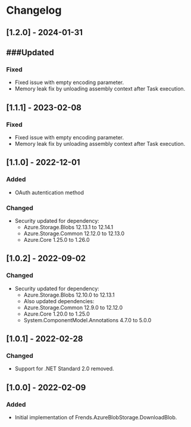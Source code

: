 # Changelog

## [1.2.0] - 2024-01-31
###Updated
- 
### Fixed
- Fixed issue with empty encoding parameter.
- Memory leak fix by unloading assembly context after Task execution.

## [1.1.1] - 2023-02-08
### Fixed
- Fixed issue with empty encoding parameter.
- Memory leak fix by unloading assembly context after Task execution.

## [1.1.0] - 2022-12-01
### Added
- OAuth autentication method
### Changed
- Security updated for dependency:
	- Azure.Storage.Blobs 12.13.1 to 12.14.1
	- Azure.Storage.Common 12.12.0 to 12.13.0
	- Azure.Core 1.25.0 to 1.26.0

## [1.0.2] - 2022-09-02
### Changed
- Security updated for dependency:
	- Azure.Storage.Blobs 12.10.0 to 12.13.1
	- Also updated dependencies:
	- Azure.Storage.Common 12.9.0 to 12.12.0
	- Azure.Core 1.20.0 to 1.25.0
	- System.ComponentModel.Annotations 4.7.0 to 5.0.0

## [1.0.1] - 2022-02-28
### Changed
- Support for .NET Standard 2.0 removed.

## [1.0.0] - 2022-02-09
### Added
- Initial implementation of Frends.AzureBlobStorage.DownloadBlob.

